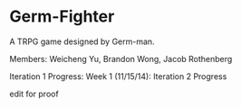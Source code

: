 Germ-Fighter
============

A TRPG game designed by Germ-man.

Members: Weicheng Yu, Brandon Wong, Jacob Rothenberg

Iteration 1 Progress:
  Week 1 (11/15/14): 
Iteration 2 Progress

edit for proof
